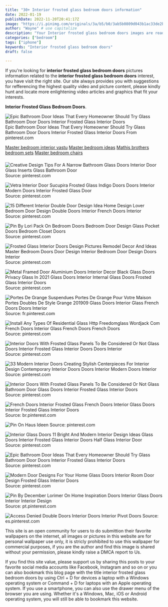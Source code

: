 ```yaml
---
title: "30+ Interior frosted glass bedroom doors information"
date: 2022-01-19
publishDate: 2022-11-20T20:41:17Z
image: "https://i.pinimg.com/originals/3a/b5/b0/3ab5b0809d043b1ac33de2b19d2f06a0.jpg"
author: "Wayne" # use capitalize
description: "Your Interior frosted glass bedroom doors images are ready. Interior frosted glass bedroom doors are a topic that is being searched for and liked by netizens today. You can Download the Interior frosted glass bedroom doors files here. Download all royalty-free photos."
categories: ["bedroom"]
tags: ["iphone"]
keywords: "Interior frosted glass bedroom doors"
draft: false

---
```


If you're looking for **interior frosted glass bedroom doors** pictures information related to the **interior frosted glass bedroom doors** interest, you have visit the right  site.  Our site always  provides you with  suggestions  for refferencing  the highest  quality video and picture  content, please kindly hunt and locate more enlightening video articles and graphics  that fit your interests.

**Interior Frosted Glass Bedroom Doors**. 

![Epic Bathroom Door Ideas That Every Homeowner Should Try Glass Bathroom Door Doors Interior Frosted Glass Interior Doors](https://i.pinimg.com/736x/eb/32/dd/eb32dd090d28a66f27697a4ffbdee41a.jpg "Epic Bathroom Door Ideas That Every Homeowner Should Try Glass Bathroom Door Doors Interior Frosted Glass Interior Doors")
Epic Bathroom Door Ideas That Every Homeowner Should Try Glass Bathroom Door Doors Interior Frosted Glass Interior Doors From pinterest.com

[Master bedroom interior vastu](/master-bedroom-interior-vastu/)
[Master bedroom ideas](/master-bedroom-ideas/)
[Mathis brothers bedroom sets](/mathis-brothers-bedroom-sets/)
[Master bedroom chairs](/master-bedroom-chairs/)



### 

 


![Creative Design Tips For A Narrow Bathroom Glass Doors Interior Door Glass Inserts Glass Bathroom Door](https://i.pinimg.com/originals/ef/5f/11/ef5f1111ee0340cc7d1607d497f99317.jpg "Creative Design Tips For A Narrow Bathroom Glass Doors Interior Door Glass Inserts Glass Bathroom Door")
Source: pinterest.com

 

![Vetra Interior Door Sucupira Frosted Glass Indigo Doors Doors Interior Modern Doors Interior Frosted Glass Door](https://i.pinimg.com/originals/36/fe/79/36fe79fbdef33c4932ec7626a56c1753.jpg "Vetra Interior Door Sucupira Frosted Glass Indigo Doors Doors Interior Modern Doors Interior Frosted Glass Door")
Source: pinterest.com

 

![15 Different Interior Double Door Design Idea Home Design Lover Bedroom Door Design Double Doors Interior French Doors Interior](https://i.pinimg.com/originals/88/e0/53/88e053b3e877c2df6147d54904f085c6.jpg "15 Different Interior Double Door Design Idea Home Design Lover Bedroom Door Design Double Doors Interior French Doors Interior")
Source: pinterest.com

 

![Pin By Lori Pack On Bedroom Doors Bedroom Door Design Glass Pocket Doors Bedroom Closet Doors](https://i.pinimg.com/originals/86/1a/a6/861aa6528c47fd88c2fcf80c8c24f41b.jpg "Pin By Lori Pack On Bedroom Doors Bedroom Door Design Glass Pocket Doors Bedroom Closet Doors")
Source: pinterest.com

 

![Frosted Glass Interior Doors Design Pictures Remodel Decor And Ideas Master Bedroom Doors Door Design Interior Bedroom Door Design Doors Interior](https://i.pinimg.com/originals/ee/ef/18/eeef18118871736cf32d2f39ecab7855.jpg "Frosted Glass Interior Doors Design Pictures Remodel Decor And Ideas Master Bedroom Doors Door Design Interior Bedroom Door Design Doors Interior")
Source: pinterest.com

 

![Metal Framed Door Aluminium Doors Interior Decor Black Glass Doors Privacy Glass In 2021 Glass Doors Interior Internal Glass Doors Frosted Glass Interior Doors](https://i.pinimg.com/736x/28/2b/89/282b8931ac064d5b1e7febe82aff4859.jpg "Metal Framed Door Aluminium Doors Interior Decor Black Glass Doors Privacy Glass In 2021 Glass Doors Interior Internal Glass Doors Frosted Glass Interior Doors")
Source: pinterest.com

 

![Portes De Grange Suspendues Portes De Grange Pour Votre Maison Portes Doubles De Style Grange 201909 Glass Doors Interior Glass French Doors Doors Interior](https://i.pinimg.com/236x/ed/60/b3/ed60b363b0ab23ce6ff716bedbcde76b.jpg "Portes De Grange Suspendues Portes De Grange Pour Votre Maison Portes Doubles De Style Grange 201909 Glass Doors Interior Glass French Doors Doors Interior")
Source: fr.pinterest.com

 

![Install Any Types Of Residential Glass Http Freedomglass Wordjack Com French Doors Interior Glass French Doors French Doors](https://i.pinimg.com/736x/a7/e4/67/a7e4673025edcfea49f3dd110d09b457--glass-french-doors-interior-french-doors.jpg "Install Any Types Of Residential Glass Http Freedomglass Wordjack Com French Doors Interior Glass French Doors French Doors")
Source: pinterest.com

 

![Interior Doors With Frosted Glass Panels To Be Considered Or Not Glass Doors Interior Frosted Glass Interior Doors Doors Interior](https://i.pinimg.com/originals/ed/ca/87/edca87cc8c92ee0e7b17d8ca37e2627a.jpg "Interior Doors With Frosted Glass Panels To Be Considered Or Not Glass Doors Interior Frosted Glass Interior Doors Doors Interior")
Source: pinterest.com

 

![33 Modern Interior Doors Creating Stylish Centerpieces For Interior Design Contemporary Interior Doors Doors Interior Modern Doors Interior](https://i.pinimg.com/originals/84/be/89/84be8941ddb85455fd8d81a6198536a2.jpg "33 Modern Interior Doors Creating Stylish Centerpieces For Interior Design Contemporary Interior Doors Doors Interior Modern Doors Interior")
Source: pinterest.com

 

![Interior Doors With Frosted Glass Panels To Be Considered Or Not Glass Bathroom Door Glass Doors Interior Frosted Glass Interior Doors](https://i.pinimg.com/564x/7b/a9/44/7ba944c0ac3b85f0110dfaa63e80d7cc.jpg "Interior Doors With Frosted Glass Panels To Be Considered Or Not Glass Bathroom Door Glass Doors Interior Frosted Glass Interior Doors")
Source: pinterest.com

 

![French Doors Interior Frosted Glass French Doors Interior Glass Doors Interior Frosted Glass Interior Doors](https://i.pinimg.com/736x/93/fa/26/93fa265d678609d8913ca5609eb42348--frosted-glass-interior-doors-double-glass-doors.jpg "French Doors Interior Frosted Glass French Doors Interior Glass Doors Interior Frosted Glass Interior Doors")
Source: br.pinterest.com

 

![Pin On Haus Ideen](https://i.pinimg.com/originals/6c/4b/e4/6c4be4ceda3c846b5ec8a41ca35a7705.jpg "Pin On Haus Ideen")
Source: pinterest.com

 

![Interior Glass Doors 11 Bright And Modern Interior Design Ideas Glass Doors Interior Frosted Glass Interior Doors Half Glass Interior Door](https://i.pinimg.com/originals/fe/11/b4/fe11b4b58a05711e80b7ab90c0626d56.jpg "Interior Glass Doors 11 Bright And Modern Interior Design Ideas Glass Doors Interior Frosted Glass Interior Doors Half Glass Interior Door")
Source: pinterest.com

 

![Epic Bathroom Door Ideas That Every Homeowner Should Try Glass Bathroom Door Doors Interior Frosted Glass Interior Doors](https://i.pinimg.com/736x/eb/32/dd/eb32dd090d28a66f27697a4ffbdee41a.jpg "Epic Bathroom Door Ideas That Every Homeowner Should Try Glass Bathroom Door Doors Interior Frosted Glass Interior Doors")
Source: pinterest.com

 

![Modern Door Designs For Your Home Glass Doors Interior Room Door Design Frosted Glass Interior Doors](https://i.pinimg.com/736x/1f/f5/c2/1ff5c2a91ad0143545ce4b5da4151054--interior-glass-doors-modern-interior-doors.jpg "Modern Door Designs For Your Home Glass Doors Interior Room Door Design Frosted Glass Interior Doors")
Source: pinterest.com

 

![Pin By December Lorimer On Home Inspiration Doors Interior Glass Doors Interior Interior Design](https://i.pinimg.com/originals/56/f8/f9/56f8f9acac25991449d62650146c6bd2.jpg "Pin By December Lorimer On Home Inspiration Doors Interior Glass Doors Interior Interior Design")
Source: pt.pinterest.com

 

![Access Denied Double Doors Interior Doors Interior Pivot Doors](https://i.pinimg.com/originals/3a/b5/b0/3ab5b0809d043b1ac33de2b19d2f06a0.jpg "Access Denied Double Doors Interior Doors Interior Pivot Doors")
Source: es.pinterest.com

 

This site is an open community for users to do submittion their favorite wallpapers on the internet, all images or pictures in this website are for personal wallpaper use only, it is stricly prohibited to use this wallpaper for commercial purposes, if you are the author and find this image is shared without your permission, please kindly raise a DMCA report to Us.

If you find this site value, please support us by sharing this posts to your favorite social media accounts like Facebook, Instagram and so on or you can also bookmark this blog page with the title interior frosted glass bedroom doors by using Ctrl + D for devices a laptop with a Windows operating system or Command + D for laptops with an Apple operating system. If you use a smartphone, you can also use the drawer menu of the browser you are using. Whether it's a Windows, Mac, iOS or Android operating system, you will still be able to bookmark this website.
